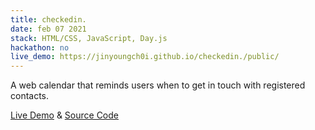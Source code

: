 ```yaml
---
title: checkedin.
date: feb 07 2021
stack: HTML/CSS, JavaScript, Day.js
hackathon: no
live_demo: https://jinyoungch0i.github.io/checkedin./public/
---
```


A web calendar that reminds users when to get in touch with registered contacts.

[<u>Live Demo</u>](https://jinyoungch0i.github.io/checkedin./public/) & [<u>Source Code</u>](https://github.com/jinyoungch0i/checkedin.)
